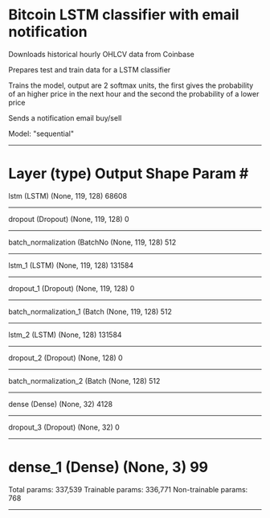 # Bitcoin LSTM classifier with email notification

Downloads historical hourly OHLCV data from Coinbase

Prepares test and train data for a LSTM classifier

Trains the model, output are 2 softmax units, the first gives the probability of an higher price in the next hour and the second the probability of a lower price

Sends a notification email buy/sell


Model: "sequential"
_________________________________________________________________
Layer (type)                 Output Shape              Param #   
=================================================================
lstm (LSTM)                  (None, 119, 128)          68608     
_________________________________________________________________
dropout (Dropout)            (None, 119, 128)          0         
_________________________________________________________________
batch_normalization (BatchNo (None, 119, 128)          512       
_________________________________________________________________
lstm_1 (LSTM)                (None, 119, 128)          131584    
_________________________________________________________________
dropout_1 (Dropout)          (None, 119, 128)          0         
_________________________________________________________________
batch_normalization_1 (Batch (None, 119, 128)          512       
_________________________________________________________________
lstm_2 (LSTM)                (None, 128)               131584    
_________________________________________________________________
dropout_2 (Dropout)          (None, 128)               0         
_________________________________________________________________
batch_normalization_2 (Batch (None, 128)               512       
_________________________________________________________________
dense (Dense)                (None, 32)                4128      
_________________________________________________________________
dropout_3 (Dropout)          (None, 32)                0         
_________________________________________________________________
dense_1 (Dense)              (None, 3)                 99        
=================================================================
Total params: 337,539
Trainable params: 336,771
Non-trainable params: 768
_________________________________________________________________